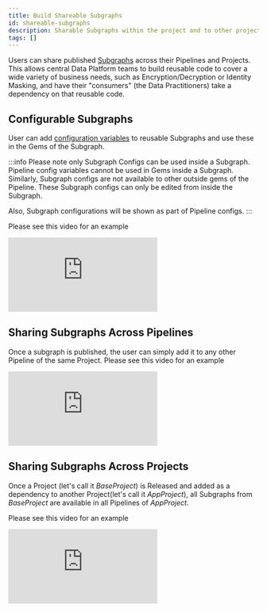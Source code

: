 ```yaml
---
title: Build Shareable Subgraphs
id: shareable-subgraphs
description: Sharable Subgraphs within the project and to other projects
tags: []
---
```


Users can share published [Subgraphs](/docs/Spark/gems/subgraph/subgraph.md) across their Pipelines and Projects. This allows central Data Platform teams to build reusable code to cover a wide variety of business needs, such as Encryption/Decryption or Identity Masking, and have their "consumers" (the Data Practitioners) take a dependency on that reusable code.

## Configurable Subgraphs

User can add [configuration variables](/docs/Spark/gems/subgraph/basicSubgraph.md#subgraph-configurations) to reusable Subgraphs and use these in the Gems of the Subgraph.

:::info
Please note only Subgraph Configs can be used inside a Subgraph. Pipeline config variables cannot be used in Gems inside a Subgraph. Similarly, Subgraph configs are not available to other outside gems of the Pipeline.
These Subgraph configs can only be edited from inside the Subgraph.

Also, Subgraph configurations will be shown as part of Pipeline configs.
:::

Please see this video for an example

<div style={{position: 'relative', 'padding-bottom': '56.25%', height: 0}}>
   <iframe src="https://www.loom.com/embed/0aead9d3957b40d48574e3dfd09d2740" frameborder="0" webkitallowfullscreen mozallowfullscreen allowfullscreen
      style={{position: 'absolute', top: 0, left: 0, width: '100%', height: '100%'}}></iframe>
</div>

## Sharing Subgraphs Across Pipelines

Once a subgraph is published, the user can simply add it to any other Pipeline of the same Project.
Please see this video for an example

<div style={{position: 'relative', 'padding-bottom': '56.25%', height: 0}}>
   <iframe src="https://www.loom.com/embed/c7a5bc325e574c8181cb011f193fd1d4" frameborder="0" webkitallowfullscreen mozallowfullscreen allowfullscreen
      style={{position: 'absolute', top: 0, left: 0, width: '100%', height: '100%'}}></iframe>
</div>

## Sharing Subgraphs Across Projects

Once a Project (let's call it _BaseProject_) is Released and added as a dependency to another Project(let's call it _AppProject_), all Subgraphs from _BaseProject_ are available in all Pipelines of _AppProject_.

Please see this video for an example

<div style={{position: 'relative', 'padding-bottom': '56.25%', height: 0}}>
   <iframe src="https://www.loom.com/embed/dc107ed4ebf54fa08a832e7fb40f4c03" frameborder="0" webkitallowfullscreen mozallowfullscreen allowfullscreen
      style={{position: 'absolute', top: 0, left: 0, width: '100%', height: '100%'}}></iframe>
</div>
